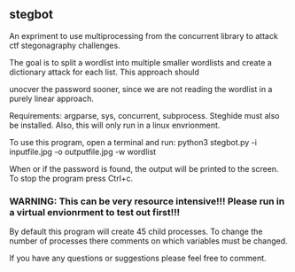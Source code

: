 ## stegbot
An expriment to use multiprocessing from the concurrent library to attack ctf stegonagraphy challenges.

The goal is to split a wordlist into multiple smaller wordlists and create a dictionary attack for each list. This approach should 

unocver the password sooner, since we are not reading the wordlist in a purely linear approach.

Requirements: argparse, sys, concurrent, subprocess. Steghide must also be installed. Also, this will only run in a linux envrionment.

To use this program, open a terminal and run: python3 stegbot.py -i inputfile.jpg -o outputfile.jpg -w wordlist

When or if the password is found, the output will be printed to the screen. To stop the program press Ctrl+c. 

### WARNING: This can be very resource intensive!!! Please run in a virtual envionrment to test out first!!!

By default this program will create 45 child processes.
To change the number of processes there comments on which variables must be changed.


If you have any questions or suggestions please feel free to comment.
